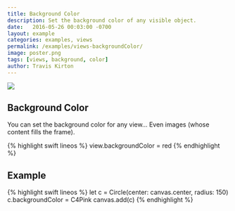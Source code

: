 ```yaml
---
title: Background Color
description: Set the background color of any visible object.
date:   2016-05-26 00:03:00 -0700
layout: example
categories: examples, views
permalink: /examples/views-backgroundColor/
image: poster.png
tags: [views, background, color]
author: Travis Kirton
---
```

![](backgroundColor.png)

## Background Color
You can set the background color for any view... Even images (whose content fills the frame).

{% highlight swift lineos %}
view.backgroundColor = red
{% endhighlight %}

## Example
{% highlight swift lineos %}
let c = Circle(center: canvas.center, radius: 150)
c.backgroundColor = C4Pink
canvas.add(c)
{% endhighlight %}